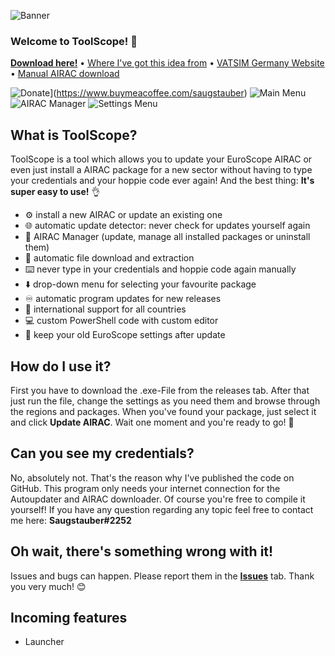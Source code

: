 
![Banner](https://i.imgur.com/Itmo2Vl.png)
### Welcome to ToolScope! :wave:
 [**Download here!**](https://github.com/saugstauberr/ToolScope-for-EuroScope/releases) •
 [Where I've got this idea from](https://board.vatsim-germany.org/threads/tool-powershell-script-fuer-airac-update-mit-erhaltung-eigener-einstellungen.69729/page-2) •
 [VATSIM Germany Website](https://vatsim-germany.org/) •
 [Manual AIRAC download](http://files.aero-nav.com/EDXX)

![Donate](https://img.shields.io/badge/Send-A%20Coffee-FFDD00?style=plastic&logo=buymeacoffee&logoColor=white)](https://www.buymeacoffee.com/saugstauber)
![Main Menu](https://i.ibb.co/Swmcnwh/Screenshot-2023-06-26-044943.png)
![AIRAC Manager](https://i.ibb.co/zfqbY3G/Screenshot-2023-06-26-044936.png)
![Settings Menu](https://i.ibb.co/WD24zK6/Screenshot-2023-06-26-045014.png)

## What is ToolScope?
ToolScope is a tool which allows you to update your EuroScope AIRAC or even just install a AIRAC package for a new sector without having to type your credentials and your hoppie code ever again! 
And the best thing: **It's super easy to use!** 👌

- ⚙️ install a new AIRAC or update an existing one
- 🌐 automatic update detector: never check for updates yourself again
- 📃 AIRAC Manager (update, manage all installed packages or uninstall them)
- 🔄️ automatic file download and extraction
- ⌨️ never type in your credentials and hoppie code again manually
- ⬇️ drop-down menu for selecting your favourite package
- ♾️ automatic program updates for new releases
- 🚩 international support for all countries
- 💻 custom PowerShell code with custom editor
- 📲 keep your old EuroScope settings after update

## How do I use it?
First you have to download the .exe-File from the releases tab. After that just run the file, change the settings as you need them and browse through the regions and packages. When you've found your package, just select it and click **Update AIRAC**.
Wait one moment and you're ready to go! 🥳

## Can you see my credentials?
No, absolutely not. That's the reason why I've published the code on GitHub. This program only needs your internet connection for the Autoupdater and AIRAC downloader. Of course you're free to compile it yourself! If you have any question regarding any topic feel free to contact me here: **Saugstauber#2252**

## Oh wait, there's something wrong with it!
Issues and bugs can happen. Please report them in the [**Issues**](https://github.com/saugstauberr/ToolScope-for-EuroScope/issues) tab. Thank you very much! 😊

## Incoming features
- Launcher
